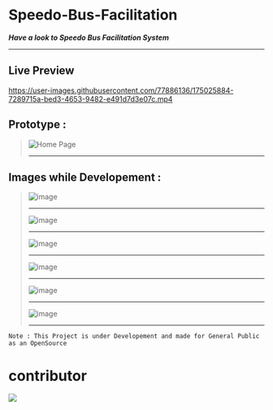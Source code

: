 # Speedo-Bus-Facilitation

***Have a look to Speedo Bus Facilitation System***
<hr>

## Live Preview

https://user-images.githubusercontent.com/77886136/175025884-7289715a-bed3-4653-9482-e491d7d3e07c.mp4


## Prototype :
> ![Home Page](https://user-images.githubusercontent.com/77886136/169661523-32a23a22-1fb7-46aa-9059-3779bcf5f776.png)
> <hr>

## Images while Developement :
> ![image](https://user-images.githubusercontent.com/77886136/169661586-b75ff274-d505-4d1a-81a6-74c19d1113e0.png)
> <hr>
> 
> ![image](https://user-images.githubusercontent.com/77886136/169661589-25d25c46-dfb5-4084-a37a-41344d4c37ec.png)
> <hr>
>
> ![image](https://user-images.githubusercontent.com/77886136/169661591-33b3cab9-3cb2-4246-a8cf-722c6bbdf8ef.png)
> <hr>
>
> ![image](https://user-images.githubusercontent.com/77886136/169661593-f1a84eb9-96d8-4e61-8752-203df33f6591.png)
> <hr>
>
> ![image](https://user-images.githubusercontent.com/77886136/169661594-cd3b3a9d-6250-4ece-aa8c-c9e9a41b075c.png)
> <hr>
>
> ![image](https://user-images.githubusercontent.com/77886136/169661630-1af2496c-dff9-4431-824c-e815fe7574e8.png)
> <hr>


``` Note : This Project is under Developement and made for General Public as an OpenSource ```

# contributor
<a href="https://github.com/ZapeeoSheikh/Speedo-Bus-Facilitation/graphs/contributors">
  <img src="https://contrib.rocks/image?repo=ZapeeoSheikh/Speedo-Bus-Facilitation" style="align="right"/>
</a>
